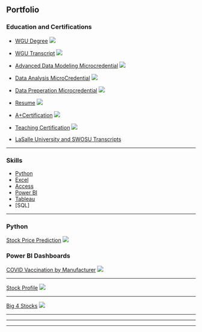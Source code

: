 ## Portfolio
### Education and Certifications
- [WGU Degree](https://github.com/juliewoolslayer/juliewoolslayer.github.io/blob/master/ediploma.pdf)
  <img src="images/WGUDegree.PNG?raw=true"/>
  
- [WGU Transcript](https://github.com/juliewoolslayer/juliewoolslayer.github.io/blob/master/TranscriptunofficialWGU.pdf)
  <img src="images/transcriptWGU.PNG?raw=true"/>
  
- [Advanced Data Modeling Microcredential](https://github.com/juliewoolslayer/juliewoolslayer.github.io/blob/master/images/advdatamodeling.PNG)
  <img src="images/advdatamodeling.PNG?raw=true"/>
  
- [Data Analysis MicroCredential](https://github.com/juliewoolslayer/juliewoolslayer.github.io/blob/master/dataanal.PNG)
  <img src="images/dataanal.PNG?raw=true"/>
  
- [Data Preperation Microcredential](https://github.com/juliewoolslayer/juliewoolslayer.github.io/blob/master/Dataprep.PNG)
  <img src="images/Dataprep.PNG?raw=true"/>
  
- [Resume](https://github.com/juliewoolslayer/juliewoolslayer.github.io/blob/master/DAResumeWoolslayer.docx)
  <img src="images/WGUDegree.PNG?raw=true"/>

- [A+Certification](https://github.com/juliewoolslayer/juliewoolslayer.github.io/blob/master/CompTIA%20A%2B%20ce%20certificate.pdf)
  <img src="images/CompTIA.PNG?raw=true"/>

- [Teaching Certification](https://github.com/juliewoolslayer/juliewoolslayer.github.io/blob/master/SBEC%20Official%20Record%20of%20Educator%20Certificate.pdf)
  <img src="images/teach.PNG?raw=true"/>
  
- [LaSalle University and SWOSU Transcripts](https://github.com/juliewoolslayer/juliewoolslayer.github.io/blob/master/transcriptsLSUandSWOSU.pdf)

 ---

### Skills

- [Python](https://github.com/juliewoolslayer/juliewoolslayer.github.io/blob/master/stockpredictionregressionARIMAfinal.ipynb)
- [Excel](https://github.com/juliewoolslayer/juliewoolslayer.github.io/blob/master/PowerQueryExcel.xlsx)
- [Access](https://github.com/juliewoolslayer/juliewoolslayer.github.io/blob/master/Access.accdb )
- [Power BI](https://app.powerbi.com/links/y-mh4FVzcm?ctid=cfa792cf-7768-4341-8857-81754c2afa1f&pbi_source=linkShare)
- [Tableau](https://github.com/juliewoolslayer/juliewoolslayer.github.io/blob/master/TableauChurn.twb)
- [SQL]

---
### Python 

[Stock Price Prediction](https://github.com/juliewoolslayer/juliewoolslayer.github.io/blob/master/stockpredictionregressionARIMAfinal.ipynb)
<img src="images/ko.PNG?raw=true"/>
 
### Power BI Dashboards

[COVID Vaccination by Manufacturer](https://app.powerbi.com/links/y-mh4FVzcm?ctid=cfa792cf-7768-4341-8857-81754c2afa1f&pbi_source=linkShare)
<img src="images/vaccinationbymanufacturer.PNG?raw=true"/>
 
---
[Stock Profile](https://github.com/juliewoolslayer/juliewoolslayer.github.io/blob/master/powerbistocksTD.pbix)
<img src="images/Stockprofile.PNG?raw=true"/>

---
[Big 4 Stocks](https://github.com/juliewoolslayer/juliewoolslayer.github.io/blob/master/PowerBIstocksbig4.pbix)
<img src="images/TableJoins.PNG?raw=true"/>

 

 

---

 



---




--- 
